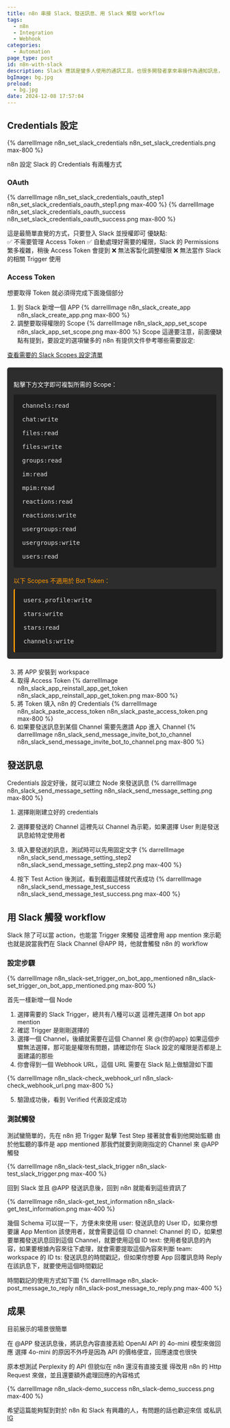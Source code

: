 ```yaml
---
title: n8n 串接 Slack、發送訊息、用 Slack 觸發 workflow
tags:
  - n8n
  - Integration
  - Webhook
categories:
  - Automation
page_type: post
id: n8n-with-slack
description: Slack 應該是蠻多人使用的通訊工具，也很多開發者拿來串接作為通知訊息，用 n8n 串接 Slack 對非技術人員來說算是相當簡單，可以真的不需要學會程式碼用 no-code 的方式來達成
bgImage: bg.jpg
preload:
  - bg.jpg
date: 2024-12-08 17:57:04
---
```


<link rel="stylesheet" href="https://cdnjs.cloudflare.com/ajax/libs/font-awesome/5.15.4/css/all.min.css">

## Credentials 設定

{% darrellImage n8n_set_slack_credentials n8n_set_slack_credentials.png max-800 %}

n8n 設定 Slack 的 Credentials 有兩種方式

### OAuth

{% darrellImage n8n_set_slack_credentials_oauth_step1 n8n_set_slack_credentials_oauth_step1.png max-400 %}
{% darrellImage n8n_set_slack_credentials_oauth_success n8n_set_slack_credentials_oauth_success.png max-800 %}

這是最簡單直覺的方式，只要登入 Slack 並授權即可
優缺點:   
✅ 不需要管理 Access Token
✅ 自動處理好需要的權限，Slack 的 Permissions 繁多複雜，稍後 Access Token 會提到
❌ 無法客製化調整權限
❌ 無法當作 Slack 的相關 Trigger 使用

### Access Token

想要取得 Token 就必須得完成下面幾個部分

1. 到 Slack 新增一個 APP
{% darrellImage n8n_slack_create_app n8n_slack_create_app.png max-800 %}
2. 調整要取得權限的 Scope
{% darrellImage n8n_slack_app_set_scope n8n_slack_app_set_scope.png max-800 %}
Scope 這邊要注意，前面優缺點有提到，要設定的選項蠻多的
n8n 有提供文件參考哪些需要設定:

[查看需要的 Slack Scopes 設定清單](https://docs.n8n.io/integrations/builtin/credentials/slack/#scopes)

<div class="copy-scopes">
  <p>點擊下方文字即可複製所需的 Scope：</p>
  <div class="scope-text">
    <div class="scope-item"><span>channels:read</span></div>
    <div class="scope-item"><span>chat:write</span></div>
    <div class="scope-item"><span>files:read</span></div>
    <div class="scope-item"><span>files:write</span></div>
    <div class="scope-item"><span>groups:read</span></div>
    <div class="scope-item"><span>im:read</span></div>
    <div class="scope-item"><span>mpim:read</span></div>
    <div class="scope-item"><span>reactions:read</span></div>
    <div class="scope-item"><span>reactions:write</span></div>
    <div class="scope-item"><span>usergroups:read</span></div>
    <div class="scope-item"><span>usergroups:write</span></div>
    <div class="scope-item"><span>users:read</span></div>
  </div>

  <div class="scope-warning">
    <p>以下 Scopes 不適用於 Bot Token：</p>
    <div class="scope-text bot-invalid">
      <div class="scope-item"><span>users.profile:write</span></div>
      <div class="scope-item"><span>stars:write</span></div>
      <div class="scope-item"><span>stars:read</span></div>
      <div class="scope-item"><span>channels:write</span></div>
    </div>
  </div>
</div>

<style>
.copy-scopes {
  margin: 20px 0;
  padding: 15px;
  background: #2d2d2d;
  border-radius: 5px;
  color: #fff;
}
.scope-text {
  padding: 10px;
  background: #1e1e1e;
  border-radius: 4px;
  margin-top: 10px;
  font-family: monospace;
}
.scope-warning {
  margin-top: 20px;
}
.scope-warning p {
  color: #ff9800;
  margin-bottom: 5px;
}
.bot-invalid {
  border-left: 3px solid #ff9800;
}
.scope-item {
  padding: 8px 10px;
}
.scope-item span {
  color: #e0e0e0;
  cursor: pointer;
  user-select: none;
}
.scope-item span:hover {
  color: #fff;
}
.scope-item span.copied {
  color: #66bb6a;
  text-shadow: 0 0 8px rgba(102, 187, 106, 0.3);
}
</style>

<script>
document.querySelector('.copy-scopes').addEventListener('click', function(e) {
  if (e.target.tagName === 'SPAN') {
    const scope = e.target.textContent.replace(' (複製成功)', '');
    navigator.clipboard.writeText(scope).then(() => {
      if (!e.target.classList.contains('copied')) {
        e.target.textContent = scope + ' (複製成功)';
        e.target.classList.add('copied');
      }
    });
  }
});
</script>

3. 將 APP 安裝到 workspace
4. 取得 Access Token
{% darrellImage n8n_slack_app_reinstall_app_get_token n8n_slack_app_reinstall_app_get_token.png max-800 %}
5. 將 Token 填入 n8n 的 Credentials
{% darrellImage n8n_slack_paste_access_token n8n_slack_paste_access_token.png max-800 %}
6. 如果要發送訊息到某個 Channel 需要先邀請 App 進入 Channel
{% darrellImage n8n_slack_send_message_invite_bot_to_channel n8n_slack_send_message_invite_bot_to_channel.png max-800 %}

## 發送訊息

Credentials 設定好後，就可以建立 Node 來發送訊息
{% darrellImage n8n_slack_send_message_setting n8n_slack_send_message_setting.png max-800 %}

1. 選擇剛剛建立好的 credentials
2. 選擇要發送的 Channel
   這裡先以 Channel 為示範，如果選擇 User 則是發送訊息給特定使用者
3. 填入要發送的訊息，測試時可以先用固定文字
{% darrellImage n8n_slack_send_message_setting_step2 n8n_slack_send_message_setting_step2.png max-400 %}

4. 按下 Test Action 後測試，看到截圖這樣就代表成功
{% darrellImage n8n_slack_send_message_test_success n8n_slack_send_message_test_success.png max-400 %}

## 用 Slack 觸發 workflow

Slack 除了可以當 action，也能當 Trigger 來觸發
這裡會用 app mention 來示範
也就是說當我們在 Slack Channel @APP 時，他就會觸發 n8n 的 workflow

### 設定步驟

{% darrellImage n8n_slack-set_trigger_on_bot_app_mentioned n8n_slack-set_trigger_on_bot_app_mentioned.png max-800 %}

首先一樣新增一個 Node
1. 選擇需要的 Slack Trigger，總共有八種可以選
這裡先選擇 On bot app mention
2. 確認 Trigger 是剛剛選擇的
3. 選擇一個 Channel，後續就需要在這個 Channel 來 @{你的app}
如果這個步驟無法選擇，那可能是權限有問題，請確認你在 Slack 設定的權限是否都是上面建議的那些
4. 你會得到一個 Webhook URL，這個 URL 需要在 Slack 貼上做驗證如下圖

{% darrellImage n8n_slack-check_webhook_url n8n_slack-check_webhook_url.png max-800 %}

5. 驗證成功後，看到 Verified 代表設定成功

### 測試觸發

測試蠻簡單的，先在 n8n 把 Trigger 點擊 Test Step
接著就會看到他開始監聽
由於他監聽的事件是 app mentioned
那我們就要到剛剛指定的 Channel 來 @APP 觸發

{% darrellImage n8n_slack-test_slack_trigger n8n_slack-test_slack_trigger.png max-400 %}

回到 Slack 並且 @APP 發送訊息後，回到 n8n 就能看到這些資訊了

{% darrellImage n8n_slack-get_test_information n8n_slack-get_test_information.png max-400 %}

幾個 Schema 可以提一下，方便未來使用
user: 發送訊息的 User ID，如果你想要讓 App Mention 該使用者，就會需要這個 ID
channel: Channel 的 ID，如果想要單獨發送訊息回到這個 Channel，就要使用這個 ID
text: 使用者發訊息的內容，如果要根據內容來往下處理，就會需要提取這個內容來判斷
team: workspace 的 ID
ts: 發送訊息的時間戳記，但如果你想要 App 回覆訊息時 Reply 在該訊息下，就要使用這個時間戳記

時間戳記的使用方式如下圖
{% darrellImage n8n_slack-post_message_to_reply n8n_slack-post_message_to_reply.png max-400 %}

## 成果

目前展示的場景很簡單

在 @APP 發送訊息後，將訊息內容直接丟給 OpenAI API 的 4o-mini 模型來做回應
選擇 4o-mini 的原因不外呼是因為 API 的價格便宜，回應速度也很快

原本想測試 Perplexity 的 API 但貌似在 n8n 還沒有直接支援
得改用 n8n 的 Http Request 來做，並且還要額外處理回應的內容格式

{% darrellImage n8n_slack-demo_success n8n_slack-demo_success.png max-400 %}

希望這篇能夠幫到對於 n8n 和 Slack 有興趣的人，有問題的話也歡迎來信
或私訊 [IG](https://www.instagram.com/darrell_tw_/) 
